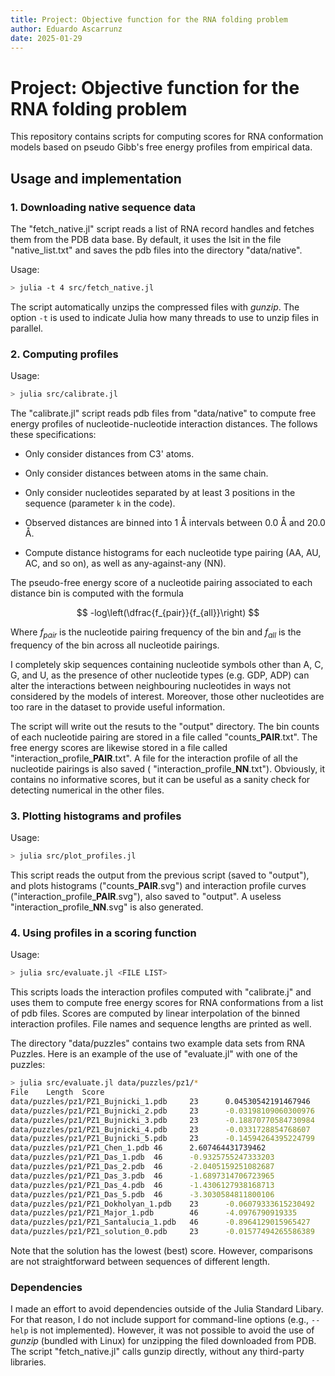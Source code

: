 ```yaml
---
title: Project: Objective function for the RNA folding problem
author: Eduardo Ascarrunz
date: 2025-01-29
---
```

# Project: Objective function for the RNA folding problem

This repository contains scripts for computing scores for RNA conformation models based on pseudo Gibb's free energy profiles from empirical data.

## Usage and implementation

### 1. Downloading native sequence data

The "fetch_native.jl" script reads a list of RNA record handles and fetches them from the PDB data base. By default, it uses the lsit in the file "native_list.txt" and saves the pdb files into the directory "data/native".

Usage:

```bash
> julia -t 4 src/fetch_native.jl
```

The script automatically unzips the compressed files with *gunzip*. The option `-t` is used to indicate Julia how many threads to use to unzip files in parallel.

### 2. Computing profiles

Usage:

```bash
> julia src/calibrate.jl
```

The "calibrate.jl" script reads pdb files from "data/native" to compute free energy profiles of nucleotide-nucleotide interaction distances. The follows these specifications:

- Only consider distances from C3' atoms.

- Only consider distances between atoms in the same chain.

- Only consider nucleotides separated by at least 3 positions in the sequence (parameter `k` in the code).

- Observed distances are binned into 1 Å intervals between 0.0 Å and 20.0 Å.

- Compute distance histograms for each nucleotide type pairing (AA, AU, AC, and so on), as well as any-against-any (NN).

The pseudo-free energy score of a nucleotide pairing associated to each distance bin is computed with the formula

$$
-log\left(\dfrac{f_{pair}}{f_{all}}\right)
$$

Where $f_{pair}$ is the nucleotide pairing frequency of the bin and $f_{all}$ is the frequency of the bin across all nucleotide pairings.

I completely skip sequences containing nucleotide symbols other than A, C, G, and U, as the presence of other nucleotide types (e.g. GDP, ADP) can alter the interactions between neighbouring nucleotides in ways not considered by the models of interest. Moreover, those other nucleotides are too rare in the dataset to provide useful information.

The script will write out the resuts to the "output" directory. The bin counts of each nucleotide pairing are stored in a file called "counts_**PAIR**.txt". The free energy scores are likewise stored in a file called "interaction_profile_**PAIR**.txt". A file for the interaction profile of all the nucleotide pairings is also saved ( "interaction_profile_**NN**.txt"). Obviously, it contains no informative scores, but it can be useful as a sanity check for detecting numerical in the other files.


### 3. Plotting histograms and profiles

Usage:

```bash
> julia src/plot_profiles.jl
```

This script reads the output from the previous script (saved to "output"), and plots histograms ("counts_**PAIR**.svg") and interaction profile curves ("interaction_profile_**PAIR**.svg"), also saved to "output". A useless "interaction_profile_**NN**.svg" is also generated.

### 4. Using profiles in a scoring function

Usage:

```bash
> julia src/evaluate.jl <FILE LIST>
```

This scripts loads the interaction profiles computed with "calibrate.j" and uses them to compute free energy scores for RNA conformations from a list of pdb files. Scores are computed by linear interpolation of the binned interaction profiles. File names and sequence lengths are printed as well.

The directory "data/puzzles" contains two example data sets from RNA Puzzles. Here is an example of the use of "evaluate.jl" with one of the puzzles:

```bash
> julia src/evaluate.jl data/puzzles/pz1/*
File    Length  Score
data/puzzles/pz1/PZ1_Bujnicki_1.pdb     23      0.04530542191467946
data/puzzles/pz1/PZ1_Bujnicki_2.pdb     23      -0.03198109060300976
data/puzzles/pz1/PZ1_Bujnicki_3.pdb     23      -0.18870770584730984
data/puzzles/pz1/PZ1_Bujnicki_4.pdb     23      -0.0331728854768607
data/puzzles/pz1/PZ1_Bujnicki_5.pdb     23      -0.14594264395224799
data/puzzles/pz1/PZ1_Chen_1.pdb 46      2.607464431739462
data/puzzles/pz1/PZ1_Das_1.pdb  46      -0.9325755247333203
data/puzzles/pz1/PZ1_Das_2.pdb  46      -2.0405159251082687
data/puzzles/pz1/PZ1_Das_3.pdb  46      -1.6897314706723965
data/puzzles/pz1/PZ1_Das_4.pdb  46      -1.4306127938168713
data/puzzles/pz1/PZ1_Das_5.pdb  46      -3.3030584811800106
data/puzzles/pz1/PZ1_Dokholyan_1.pdb    23      -0.06079333615230492
data/puzzles/pz1/PZ1_Major_1.pdb        46      -4.0976790919335
data/puzzles/pz1/PZ1_Santalucia_1.pdb   46      -0.8964129015965427
data/puzzles/pz1/PZ1_solution_0.pdb     23      -0.01577494265586389
```

Note that the solution has the lowest (best) score. However, comparisons are not straightforward between sequences of different length.

### Dependencies

I made an effort to avoid dependencies outside of the Julia Standard Libary. For that reason, I do not include support for command-line options (e.g., `--help` is not implemented). However, it was not possible to avoid the use of *gunzip* (bundled with Linux) for unzipping the filed downloaded from PDB. The script "fetch_native.jl" calls gunzip directly, without any third-party libraries.

